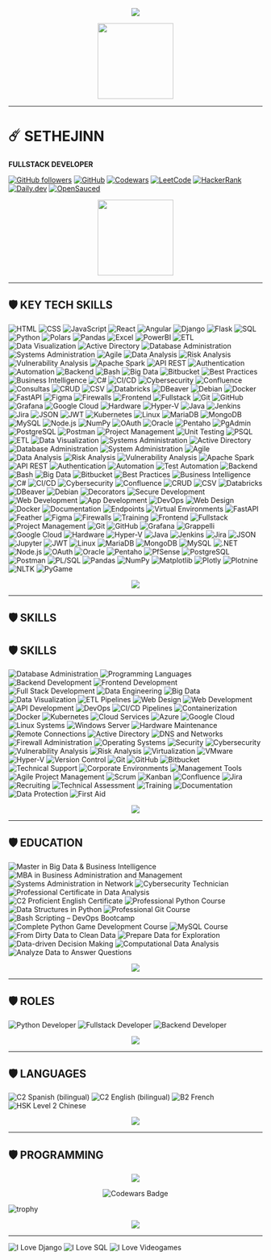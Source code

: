 
<p align="center">
  <img src="https://readme-typing-svg.demolab.com?font=Agency+FB&size=85&pause=2000&color=green&center=true&random=true&width=700&height=130&lines=➤.+.+.+SETHEJINN+.+.+." />
</a></p>

<p align="center">
    <img src="https://media4.giphy.com/media/v1.Y2lkPTc5MGI3NjExazN5NXhsdjhjbTh5bDNpZTBrNjY4dGlkaTd4bmwweHg1MWVvaWN3bSZlcD12MV9pbnRlcm5hbF9naWZfYnlfaWQmY3Q9cw/l0Iy0z5m3FN9T6HuM/giphy.webp" height="150" />
</p>

<hr style="border-color:green;">

# ☄️ SETHEJINN
**FULLSTACK DEVELOPER**  

[![GitHub followers](https://img.shields.io/github/followers/sethejinn?style=social)](https://github.com/sethejinn) [![GitHub](https://img.shields.io/badge/GitHub-sethejinn-black?style=flat&logo=github)](https://github.com/sethejinn) [![Codewars](https://img.shields.io/badge/Codewars-BA0C2F?style=flat&logo=codewars&logoColor=white)](https://www.codewars.com/users/sethejinn) [![LeetCode](https://img.shields.io/badge/LeetCode-FFA116?style=flat&logo=leetcode&logoColor=black)](https://leetcode.com/u/sethejinn/) [![HackerRank](https://img.shields.io/badge/HackerRank-00EA64?style=flat&logo=hackerrank&logoColor=white)](https://www.hackerrank.com/profile/sethejinn) [![Daily.dev](https://img.shields.io/badge/Daily.dev-1A73E8?style=flat&logo=daily.dev&logoColor=white)](https://app.daily.dev/sethejinn) [![OpenSauced](https://img.shields.io/badge/OpenSauced-FF4500?style=flat&logo=open-sauced&logoColor=white)](https://app.opensauced.pizza/u/sethejinn)

<p align="center">
    <img src="https://cartoonsco-media.s3.amazonaws.com/uploads/2022/08/preview-of-snake-animated-gif-giving-thumbs-up.gif" height="150" />
</p>

<hr style="border-color:green;">

## 🛡️ KEY TECH SKILLS  

![HTML](https://img.shields.io/badge/HTML5-E34F26?style=flat&logo=html5&logoColor=white) 
![CSS](https://img.shields.io/badge/CSS3-1572B6?style=flat&logo=css3&logoColor=white) 
![JavaScript](https://img.shields.io/badge/JavaScript-F7DF1E?style=flat-square&logo=javascript&logoColor=black) 
![React](https://img.shields.io/badge/React-61DAFB?style=flat-square&logo=react&logoColor=black) 
![Angular](https://img.shields.io/badge/Angular-DD0031?style=flat-square&logo=angular&logoColor=white) 
![Django](https://img.shields.io/badge/Django-092E20?style=flat-square&logo=django&logoColor=white) 
![Flask](https://img.shields.io/badge/Flask-000000?style=flat-square&logo=flask&logoColor=white) 
![SQL](https://img.shields.io/badge/SQL-0072B8?style=flat-square&logo=postgresql&logoColor=white) 
![Python](https://img.shields.io/badge/Python-FFD43B?style=flat-square&logo=python&logoColor=black) 
![Polars](https://img.shields.io/badge/Polars-4B8BBE?style=flat-square&logo=polars&logoColor=white) 
![Pandas](https://img.shields.io/badge/Pandas-150458?style=flat-square&logo=pandas&logoColor=white) 
![Excel](https://img.shields.io/badge/Excel-217346?style=flat&logo=microsoft-excel&logoColor=white) 
![PowerBI](https://img.shields.io/badge/PowerBI-F2C811?style=flat&logo=powerbi&logoColor=black) 
![ETL](https://img.shields.io/badge/ETL-0072B8?style=flat-square) 
![Data Visualization](https://img.shields.io/badge/Data%20Visualization-FFB845?style=flat-square)
![Active Directory](https://img.shields.io/badge/Active%20Directory-0078D4?style=flat-square&logo=microsoft)
![Database Administration](https://img.shields.io/badge/Database%20Administration-003B57?style=flat-square)
![Systems Administration](https://img.shields.io/badge/Systems%20Administration-0078D4?style=flat-square)
![Agile](https://img.shields.io/badge/Agile-0052CC?style=flat-square&logo=agile)
![Data Analysis](https://img.shields.io/badge/Data%20Analysis-4CAF50?style=flat-square)
![Risk Analysis](https://img.shields.io/badge/Risk%20Analysis-FF6F00?style=flat-square)
![Vulnerability Analysis](https://img.shields.io/badge/Vulnerability%20Analysis-8E44AD?style=flat-square)
![Apache Spark](https://img.shields.io/badge/Apache%20Spark-E25A1C?style=flat-square&logo=apachespark&logoColor=white)
![API REST](https://img.shields.io/badge/API%20REST-5C2D91?style=flat-square)
![Authentication](https://img.shields.io/badge/Authentication-1A73E8?style=flat-square)
![Automation](https://img.shields.io/badge/Automation-228B22?style=flat-square)
![Backend](https://img.shields.io/badge/Backend-000000?style=flat-square)
![Bash](https://img.shields.io/badge/Bash-4EAA25?style=flat-square&logo=gnubash&logoColor=white)
![Big Data](https://img.shields.io/badge/Big%20Data-1565C0?style=flat-square)
![Bitbucket](https://img.shields.io/badge/Bitbucket-0052CC?style=flat-square&logo=bitbucket&logoColor=white)
![Best Practices](https://img.shields.io/badge/Best%20Practices-00C853?style=flat-square)
![Business Intelligence](https://img.shields.io/badge/Business%20Intelligence-F2C811?style=flat-square)
![C#](https://img.shields.io/badge/C%23-239120?style=flat-square&logo=csharp&logoColor=white)
![CI/CD](https://img.shields.io/badge/CI%2FCD-0A0A0A?style=flat-square)
![Cybersecurity](https://img.shields.io/badge/Cybersecurity-FF0000?style=flat-square)
![Confluence](https://img.shields.io/badge/Confluence-172B4D?style=flat-square&logo=confluence&logoColor=white)
![Consultas](https://img.shields.io/badge/Consultas-1E90FF?style=flat-square)
![CRUD](https://img.shields.io/badge/CRUD-1565C0?style=flat-square)
![CSV](https://img.shields.io/badge/CSV-0D47A1?style=flat-square)
![Databricks](https://img.shields.io/badge/Databricks-FF3621?style=flat-square&logo=databricks&logoColor=white)
![DBeaver](https://img.shields.io/badge/DBeaver-543C52?style=flat-square)
![Debian](https://img.shields.io/badge/Debian-A81D33?style=flat-square&logo=debian&logoColor=white)
![Docker](https://img.shields.io/badge/Docker-2496ED?style=flat-square&logo=docker&logoColor=white)
![FastAPI](https://img.shields.io/badge/FastAPI-009688?style=flat-square&logo=fastapi&logoColor=white)
![Figma](https://img.shields.io/badge/Figma-F24E1E?style=flat-square&logo=figma&logoColor=white)
![Firewalls](https://img.shields.io/badge/Firewalls-FF5722?style=flat-square)
![Frontend](https://img.shields.io/badge/Frontend-00C853?style=flat-square)
![Fullstack](https://img.shields.io/badge/Fullstack-FFC107?style=flat-square)
![Git](https://img.shields.io/badge/Git-F05032?style=flat-square&logo=git&logoColor=white)
![GitHub](https://img.shields.io/badge/GitHub-181717?style=flat-square&logo=github&logoColor=white)
![Grafana](https://img.shields.io/badge/Grafana-F46800?style=flat-square&logo=grafana&logoColor=white)
![Google Cloud](https://img.shields.io/badge/Google%20Cloud-4285F4?style=flat-square&logo=googlecloud&logoColor=white)
![Hardware](https://img.shields.io/badge/Hardware-616161?style=flat-square)
![Hyper-V](https://img.shields.io/badge/Hyper--V-0078D7?style=flat-square&logo=microsoft&logoColor=white)
![Java](https://img.shields.io/badge/Java-007396?style=flat-square&logo=java&logoColor=white)
![Jenkins](https://img.shields.io/badge/Jenkins-D24939?style=flat-square&logo=jenkins&logoColor=white)
![Jira](https://img.shields.io/badge/Jira-0052CC?style=flat-square&logo=jira&logoColor=white)
![JSON](https://img.shields.io/badge/JSON-000000?style=flat-square)
![JWT](https://img.shields.io/badge/JWT-000000?style=flat-square)
![Kubernetes](https://img.shields.io/badge/Kubernetes-326CE5?style=flat-square&logo=kubernetes&logoColor=white)
![Linux](https://img.shields.io/badge/Linux-FCC624?style=flat-square&logo=linux&logoColor=black)
![MariaDB](https://img.shields.io/badge/MariaDB-003545?style=flat-square&logo=mariadb&logoColor=white)
![MongoDB](https://img.shields.io/badge/MongoDB-47A248?style=flat-square&logo=mongodb&logoColor=white)
![MySQL](https://img.shields.io/badge/MySQL-4479A1?style=flat-square&logo=mysql&logoColor=white)
![Node.js](https://img.shields.io/badge/Node.js-339933?style=flat-square&logo=nodedotjs&logoColor=white)
![NumPy](https://img.shields.io/badge/NumPy-013243?style=flat-square&logo=numpy&logoColor=white)
![OAuth](https://img.shields.io/badge/OAuth-1E88E5?style=flat-square)
![Oracle](https://img.shields.io/badge/Oracle-F80000?style=flat-square&logo=oracle&logoColor=white)
![Pentaho](https://img.shields.io/badge/Pentaho-003B57?style=flat-square)
![PgAdmin](https://img.shields.io/badge/PgAdmin-336791?style=flat-square)
![PostgreSQL](https://img.shields.io/badge/PostgreSQL-336791?style=flat-square&logo=postgresql&logoColor=white)
![Postman](https://img.shields.io/badge/Postman-FF6C37?style=flat-square&logo=postman&logoColor=white)
![Project Management](https://img.shields.io/badge/Project%20Management-00ACC1?style=flat-square)
![Unit Testing](https://img.shields.io/badge/Unit%20Testing-4CAF50?style=flat-square)
![PSQL](https://img.shields.io/badge/PSQL-336791?style=flat-square)
![ETL](https://img.shields.io/badge/ETL-0072B8?style=flat-square) 
![Data Visualization](https://img.shields.io/badge/Data%20Visualization-FFB845?style=flat-square) 
![Systems Administration](https://img.shields.io/badge/Systems%20Administration-0072B8?style=flat-square) 
![Active Directory](https://img.shields.io/badge/Active%20Directory-0072C6?style=flat-square&logo=microsoft&logoColor=white) 
![Database Administration](https://img.shields.io/badge/Database%20Administration-4479A1?style=flat-square) 
![System Administration](https://img.shields.io/badge/System%20Administration-00599C?style=flat-square) 
![Agile](https://img.shields.io/badge/Agile-0288D1?style=flat-square) 
![Data Analysis](https://img.shields.io/badge/Data%20Analysis-4CAF50?style=flat-square) 
![Risk Analysis](https://img.shields.io/badge/Risk%20Analysis-F44336?style=flat-square) 
![Vulnerability Analysis](https://img.shields.io/badge/Vulnerability%20Analysis-9C27B0?style=flat-square) 
![Apache Spark](https://img.shields.io/badge/Apache%20Spark-E25A1C?style=flat-square&logo=apachespark&logoColor=white) 
![API REST](https://img.shields.io/badge/API%20REST-6DB33F?style=flat-square) 
![Authentication](https://img.shields.io/badge/Authentication-03A9F4?style=flat-square) 
![Automation](https://img.shields.io/badge/Automation-00BCD4?style=flat-square) 
![Test Automation](https://img.shields.io/badge/Test%20Automation-673AB7?style=flat-square) 
![Backend](https://img.shields.io/badge/Backend-607D8B?style=flat-square) 
![Bash](https://img.shields.io/badge/Bash-4EAA25?style=flat-square&logo=gnu-bash&logoColor=white) 
![Big Data](https://img.shields.io/badge/Big%20Data-FF5722?style=flat-square) 
![Bitbucket](https://img.shields.io/badge/Bitbucket-0052CC?style=flat-square&logo=bitbucket&logoColor=white) 
![Best Practices](https://img.shields.io/badge/Best%20Practices-8BC34A?style=flat-square) 
![Business Intelligence](https://img.shields.io/badge/Business%20Intelligence-F2C811?style=flat-square&logo=powerbi&logoColor=black) 
![C#](https://img.shields.io/badge/C%23-239120?style=flat-square&logo=c-sharp&logoColor=white) 
![CI/CD](https://img.shields.io/badge/CI%2FCD-00C7B7?style=flat-square) 
![Cybersecurity](https://img.shields.io/badge/Cybersecurity-0D47A1?style=flat-square) 
![Confluence](https://img.shields.io/badge/Confluence-172B4D?style=flat-square&logo=confluence&logoColor=white) 
![CRUD](https://img.shields.io/badge/CRUD-1976D2?style=flat-square) 
![CSV](https://img.shields.io/badge/CSV-4CAF50?style=flat-square) 
![Databricks](https://img.shields.io/badge/Databricks-FF3621?style=flat-square&logo=databricks&logoColor=white) 
![DBeaver](https://img.shields.io/badge/DBeaver-372923?style=flat-square) 
![Debian](https://img.shields.io/badge/Debian-A81D33?style=flat-square&logo=debian&logoColor=white) 
![Decorators](https://img.shields.io/badge/Decorators-9C27B0?style=flat-square) 
![Secure Development](https://img.shields.io/badge/Secure%20Development-1565C0?style=flat-square) 
![Web Development](https://img.shields.io/badge/Web%20Development-4CAF50?style=flat-square) 
![App Development](https://img.shields.io/badge/App%20Development-00BCD4?style=flat-square) 
![DevOps](https://img.shields.io/badge/DevOps-FF6F00?style=flat-square) 
![Web Design](https://img.shields.io/badge/Web%20Design-2196F3?style=flat-square) 
![Docker](https://img.shields.io/badge/Docker-2496ED?style=flat-square&logo=docker&logoColor=white) 
![Documentation](https://img.shields.io/badge/Documentation-00ACC1?style=flat-square) 
![Endpoints](https://img.shields.io/badge/Endpoints-607D8B?style=flat-square) 
![Virtual Environments](https://img.shields.io/badge/Virtual%20Environments-8E24AA?style=flat-square) 
![FastAPI](https://img.shields.io/badge/FastAPI-009688?style=flat-square&logo=fastapi&logoColor=white) 
![Feather](https://img.shields.io/badge/Feather-4CAF50?style=flat-square) 
![Figma](https://img.shields.io/badge/Figma-F24E1E?style=flat-square&logo=figma&logoColor=white) 
![Firewalls](https://img.shields.io/badge/Firewalls-D32F2F?style=flat-square) 
![Training](https://img.shields.io/badge/Training-FFC107?style=flat-square) 
![Frontend](https://img.shields.io/badge/Frontend-2196F3?style=flat-square) 
![Fullstack](https://img.shields.io/badge/Fullstack-4CAF50?style=flat-square) 
![Project Management](https://img.shields.io/badge/Project%20Management-607D8B?style=flat-square) 
![Git](https://img.shields.io/badge/Git-F05032?style=flat-square&logo=git&logoColor=white) 
![GitHub](https://img.shields.io/badge/GitHub-181717?style=flat-square&logo=github&logoColor=white) 
![Grafana](https://img.shields.io/badge/Grafana-F46800?style=flat-square&logo=grafana&logoColor=white) 
![Grappelli](https://img.shields.io/badge/Grappelli-2E7D32?style=flat-square) 
![Google Cloud](https://img.shields.io/badge/Google%20Cloud-4285F4?style=flat-square&logo=googlecloud&logoColor=white) 
![Hardware](https://img.shields.io/badge/Hardware-9E9E9E?style=flat-square) 
![Hyper-V](https://img.shields.io/badge/Hyper--V-0078D7?style=flat-square&logo=windows&logoColor=white) 
![Java](https://img.shields.io/badge/Java-007396?style=flat-square&logo=openjdk&logoColor=white) 
![Jenkins](https://img.shields.io/badge/Jenkins-D24939?style=flat-square&logo=jenkins&logoColor=white) 
![Jira](https://img.shields.io/badge/Jira-0052CC?style=flat-square&logo=jira&logoColor=white) 
![JSON](https://img.shields.io/badge/JSON-000000?style=flat-square&logo=json&logoColor=white) 
![Jupyter](https://img.shields.io/badge/Jupyter-F37626?style=flat-square&logo=jupyter&logoColor=white) 
![JWT](https://img.shields.io/badge/JWT-000000?style=flat-square&logo=jsonwebtokens&logoColor=white) 
![Linux](https://img.shields.io/badge/Linux-FCC624?style=flat-square&logo=linux&logoColor=black) 
![MariaDB](https://img.shields.io/badge/MariaDB-003545?style=flat-square&logo=mariadb&logoColor=white) 
![MongoDB](https://img.shields.io/badge/MongoDB-47A248?style=flat-square&logo=mongodb&logoColor=white) 
![MySQL](https://img.shields.io/badge/MySQL-4479A1?style=flat-square&logo=mysql&logoColor=white) 
![.NET](https://img.shields.io/badge/.NET-512BD4?style=flat-square&logo=dotnet&logoColor=white) 
![Node.js](https://img.shields.io/badge/Node.js-339933?style=flat-square&logo=nodedotjs&logoColor=white) 
![OAuth](https://img.shields.io/badge/OAuth-3C5A99?style=flat-square) 
![Oracle](https://img.shields.io/badge/Oracle-F80000?style=flat-square&logo=oracle&logoColor=white) 
![Pentaho](https://img.shields.io/badge/Pentaho-3776AB?style=flat-square) 
![PfSense](https://img.shields.io/badge/PfSense-23395D?style=flat-square) 
![PostgreSQL](https://img.shields.io/badge/PostgreSQL-336791?style=flat-square&logo=postgresql&logoColor=white) 
![Postman](https://img.shields.io/badge/Postman-FF6C37?style=flat-square&logo=postman&logoColor=white) 
![PL/SQL](https://img.shields.io/badge/PL/SQL-F80000?style=flat-square) 
![Pandas](https://img.shields.io/badge/Pandas-150458?style=flat-square&logo=pandas&logoColor=white) 
![NumPy](https://img.shields.io/badge/NumPy-013243?style=flat-square&logo=numpy&logoColor=white) 
![Matplotlib](https://img.shields.io/badge/Matplotlib-11557C?style=flat-square) 
![Plotly](https://img.shields.io/badge/Plotly-3F4F75?style=flat-square&logo=plotly&logoColor=white) 
![Plotnine](https://img.shields.io/badge/Plotnine-1F77B4?style=flat-square) 
![NLTK](https://img.shields.io/badge/NLTK-000000?style=flat-square) 
![PyGame](https://img.shields.io/badge/PyGame-000000?style=flat-square&logo=python&logoColor=white)

<p align="center">
    <img src="https://media.tenor.com/MOFonahEVKUAAAAi/xs19-baby-yoda.gif" />
  </a>
</p>

<hr style="border-color:green;">

## 🛡️ SKILLS  

## 🛡️ SKILLS  

![Database Administration](https://img.shields.io/badge/Database%20Administration-lightblue?style=flat-square) 
![Programming Languages](https://img.shields.io/badge/Programming%20Languages-lightblue?style=flat-square) 
![Backend Development](https://img.shields.io/badge/Backend%20Development-lightblue?style=flat-square) 
![Frontend Development](https://img.shields.io/badge/Frontend%20Development-lightblue?style=flat-square) 
![Full Stack Development](https://img.shields.io/badge/Full%20Stack%20Development-lightblue?style=flat-square) 
![Data Engineering](https://img.shields.io/badge/Data%20Engineering-lightblue?style=flat-square) 
![Big Data](https://img.shields.io/badge/Big%20Data-lightblue?style=flat-square) 
![Data Visualization](https://img.shields.io/badge/Data%20Visualization-lightblue?style=flat-square) 
![ETL Pipelines](https://img.shields.io/badge/ETL%20Pipelines-lightblue?style=flat-square) 
![Web Design](https://img.shields.io/badge/Web%20Design-lightblue?style=flat-square) 
![Web Development](https://img.shields.io/badge/Web%20Development-lightblue?style=flat-square) 
![API Development](https://img.shields.io/badge/API%20Development-lightblue?style=flat-square) 
![DevOps](https://img.shields.io/badge/DevOps-lightblue?style=flat-square) 
![CI/CD Pipelines](https://img.shields.io/badge/CI/CD%20Pipelines-lightblue?style=flat-square) 
![Containerization](https://img.shields.io/badge/Containerization-lightblue?style=flat-square) 
![Docker](https://img.shields.io/badge/Docker-lightblue?style=flat-square) 
![Kubernetes](https://img.shields.io/badge/Kubernetes-lightblue?style=flat-square) 
![Cloud Services](https://img.shields.io/badge/Cloud%20Services-lightblue?style=flat-square) 
![Azure](https://img.shields.io/badge/Azure-lightblue?style=flat-square) 
![Google Cloud](https://img.shields.io/badge/Google%20Cloud-lightblue?style=flat-square) 
![Linux Systems](https://img.shields.io/badge/Linux%20Systems-lightblue?style=flat-square) 
![Windows Server](https://img.shields.io/badge/Windows%20Server-lightblue?style=flat-square) 
![Hardware Maintenance](https://img.shields.io/badge/Hardware%20Maintenance-lightblue?style=flat-square) 
![Remote Connections](https://img.shields.io/badge/Remote%20Connections-lightblue?style=flat-square) 
![Active Directory](https://img.shields.io/badge/Active%20Directory-lightblue?style=flat-square) 
![DNS and Networks](https://img.shields.io/badge/DNS%20and%20Networks-lightblue?style=flat-square) 
![Firewall Administration](https://img.shields.io/badge/Firewall%20Administration-lightblue?style=flat-square) 
![Operating Systems](https://img.shields.io/badge/Operating%20Systems-lightblue?style=flat-square) 
![Security](https://img.shields.io/badge/Security-lightblue?style=flat-square) 
![Cybersecurity](https://img.shields.io/badge/Cybersecurity-lightblue?style=flat-square) 
![Vulnerability Analysis](https://img.shields.io/badge/Vulnerability%20Analysis-lightblue?style=flat-square) 
![Risk Analysis](https://img.shields.io/badge/Risk%20Analysis-lightblue?style=flat-square) 
![Virtualization](https://img.shields.io/badge/Virtualization-lightblue?style=flat-square) 
![VMware](https://img.shields.io/badge/VMware-lightblue?style=flat-square) 
![Hyper-V](https://img.shields.io/badge/Hyper-V-lightblue?style=flat-square) 
![Version Control](https://img.shields.io/badge/Version%20Control-lightblue?style=flat-square) 
![Git](https://img.shields.io/badge/Git-lightblue?style=flat-square) 
![GitHub](https://img.shields.io/badge/GitHub-lightblue?style=flat-square) 
![Bitbucket](https://img.shields.io/badge/Bitbucket-lightblue?style=flat-square) 
![Technical Support](https://img.shields.io/badge/Technical%20Support-orange?style=flat-square) 
![Corporate Environments](https://img.shields.io/badge/Corporate%20Environments-orange?style=flat-square) 
![Management Tools](https://img.shields.io/badge/Management%20Tools-orange?style=flat-square) 
![Agile Project Management](https://img.shields.io/badge/Agile%20Project%20Management-orange?style=flat-square) 
![Scrum](https://img.shields.io/badge/Scrum-orange?style=flat-square) 
![Kanban](https://img.shields.io/badge/Kanban-orange?style=flat-square) 
![Confluence](https://img.shields.io/badge/Confluence-orange?style=flat-square) 
![Jira](https://img.shields.io/badge/Jira-orange?style=flat-square) 
![Recruiting](https://img.shields.io/badge/Recruiting-orange?style=flat-square) 
![Technical Assessment](https://img.shields.io/badge/Technical%20Assessment-orange?style=flat-square) 
![Training](https://img.shields.io/badge/Training-orange?style=flat-square) 
![Documentation](https://img.shields.io/badge/Documentation-orange?style=flat-square) 
![Data Protection](https://img.shields.io/badge/Data%20Protection-orange?style=flat-square) 
![First Aid](https://img.shields.io/badge/First%20Aid-orange?style=flat-square)


<p align="center">
    <img src="https://i.gifer.com/origin/d1/d17fc7f864fdb8deae36bc3bf8cf6d05_w200.gif" />
  </a>
</p>

<hr style="border-color:green;">

## 🛡️ EDUCATION

![Master in Big Data & Business Intelligence](https://img.shields.io/badge/Master%20in%20Big%20Data%20%26%20Business%20Intelligence-blue?style=flat-square) ![MBA in Business Administration and Management](https://img.shields.io/badge/MBA%20in%20Business%20Administration%20and%20Management-blue?style=flat-square) ![Systems Administration in Network](https://img.shields.io/badge/Systems%20Administration%20in%20Network-lightblue?style=flat-square) ![Cybersecurity Technician](https://img.shields.io/badge/Cybersecurity%20Technician-lightblue?style=flat-square) ![Professional Certificate in Data Analysis](https://img.shields.io/badge/Professional%20Certificate%20in%20Data%20Analysis-lightblue?style=flat-square) ![C2 Proficient English Certificate](https://img.shields.io/badge/C2%20Proficient%20English%20Certificate-lightblue?style=flat-square) ![Professional Python Course](https://img.shields.io/badge/Professional%20Python%20Course-lightgreen?style=flat-square) ![Data Structures in Python](https://img.shields.io/badge/Data%20Structures%20in%20Python-lightgreen?style=flat-square) ![Professional Git Course](https://img.shields.io/badge/Professional%20Git%20Course-lightgreen?style=flat-square) ![Bash Scripting – DevOps Bootcamp](https://img.shields.io/badge/Bash%20Scripting%20%E2%80%93%20DevOps%20Bootcamp-lightgreen?style=flat-square) ![Complete Python Game Development Course](https://img.shields.io/badge/Complete%20Python%20Game%20Development%20Course-yellow?style=flat-square) ![MySQL Course](https://img.shields.io/badge/MySQL%20Course-yellow?style=flat-square) ![From Dirty Data to Clean Data](https://img.shields.io/badge/From%20Dirty%20Data%20to%20Clean%20Data-yellow?style=flat-square) ![Prepare Data for Exploration](https://img.shields.io/badge/Prepare%20Data%20for%20Exploration-yellow?style=flat-square) ![Data-driven Decision Making](https://img.shields.io/badge/Data--driven%20Decision%20Making-orange?style=flat-square) ![Computational Data Analysis](https://img.shields.io/badge/Computational%20Data%20Analysis-orange?style=flat-square) ![Analyze Data to Answer Questions](https://img.shields.io/badge/Analyze%20Data%20to%20Answer%20Questions-orange?style=flat-square)

<p align="center">
    <img src="https://media.tenor.com/ONv6f0zBNFYAAAAj/hugging-grogu.gif" />
  </a>
</p>

<hr style="border-color:green;">

## 🛡️ ROLES

![Python Developer](https://img.shields.io/badge/Python%20Developer-3CB371?style=flat-square) ![Fullstack Developer](https://img.shields.io/badge/Fullstack%20Developer-FF5733?style=flat-square) ![Backend Developer](https://img.shields.io/badge/Backend%20Developer-FF4500?style=flat-square)

<p align="center">
    <img src="https://media.tenor.com/dJq8WjCg9ygAAAAj/star-wars-cosplay.gif" />
  </a>
</p>
<p align="center"> </p>

<hr style="border-color:green;">

## 🛡️ LANGUAGES  

![C2 Spanish (bilingual)](https://img.shields.io/badge/C2%20Spanish%20%28bilingual%29-FF0000?style=flat-square) ![C2 English (bilingual)](https://img.shields.io/badge/C2%20English%20%28bilingual%29-0033CC?style=flat-square) ![B2 French](https://img.shields.io/badge/B2%20French-0055A4?style=flat-square) ![HSK Level 2 Chinese](https://img.shields.io/badge/HSK%20Level%202%20Chinese-DE291E?style=flat-square)

<p align="center">
    <img src="https://media.tenor.com/AWll36wY22YAAAAj/flying-bo-katan-kryze.gif" />
  </a>
</p>
<p align="center"> </p>
<hr style="border-color:green;">
<p></p>

## 🛡️ PROGRAMMING  

<p align="center">
<a href="https://github.com/sethejinn/sethejinn">
  <img align="center" src="https://github-readme-stats.vercel.app/api/top-langs/?username=sethejinn&theme=dark&langs_count=25" />
</a></p>

<p align="center"><img src="https://www.codewars.com/users/sethejinn/badges/large" alt="Codewars Badge"> </p>

![trophy](https://github-profile-trophy.vercel.app/?username=sethejinn)
        
<p align="center">
    <img src="https://media1.tenor.com/m/RYJZjeM7FPYAAAAd/leaves-thanks.gif" />
  </a>
</p>

<hr style="border-color:green;">

![I Love Django](https://img.shields.io/badge/I%20%E2%9D%A4%20Django-%233776AB?style=flat-square) ![I Love SQL](https://img.shields.io/badge/I%20%E2%9D%A4%20SQL-%23438D4B?style=flat-square) ![I Love Videogames](https://img.shields.io/badge/I%20%E2%9D%A4%20Videogames-%23FF5733?style=flat-square)
